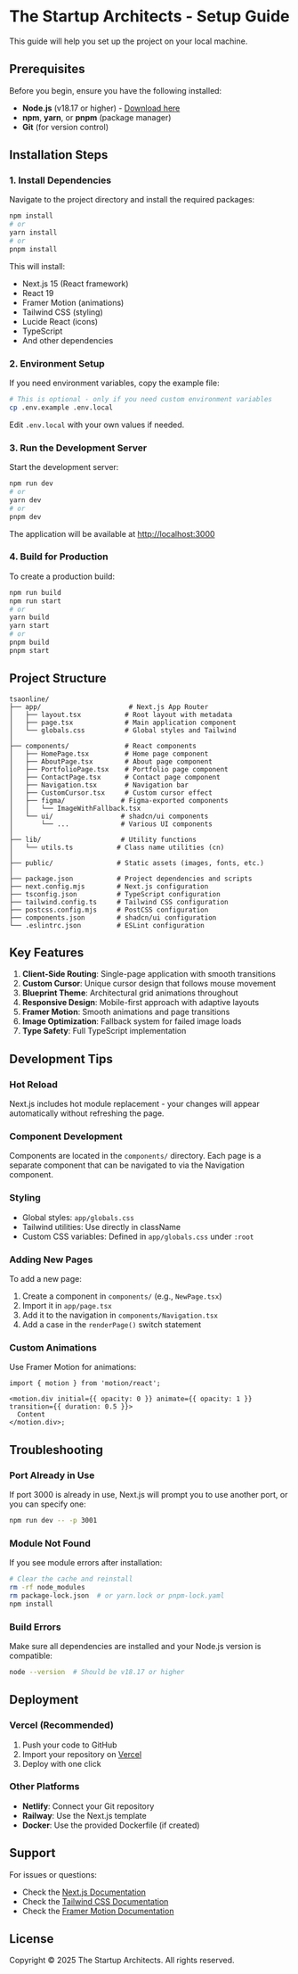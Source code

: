 # The Startup Architects - Setup Guide

This guide will help you set up the project on your local machine.

## Prerequisites

Before you begin, ensure you have the following installed:

- **Node.js** (v18.17 or higher) - [Download here](https://nodejs.org/)
- **npm**, **yarn**, or **pnpm** (package manager)
- **Git** (for version control)

## Installation Steps

### 1. Install Dependencies

Navigate to the project directory and install the required packages:

```bash
npm install
# or
yarn install
# or
pnpm install
```

This will install:

- Next.js 15 (React framework)
- React 19
- Framer Motion (animations)
- Tailwind CSS (styling)
- Lucide React (icons)
- TypeScript
- And other dependencies

### 2. Environment Setup

If you need environment variables, copy the example file:

```bash
# This is optional - only if you need custom environment variables
cp .env.example .env.local
```

Edit `.env.local` with your own values if needed.

### 3. Run the Development Server

Start the development server:

```bash
npm run dev
# or
yarn dev
# or
pnpm dev
```

The application will be available at [http://localhost:3000](http://localhost:3000)

### 4. Build for Production

To create a production build:

```bash
npm run build
npm run start
# or
yarn build
yarn start
# or
pnpm build
pnpm start
```

## Project Structure

```
tsaonline/
├── app/                      # Next.js App Router
│   ├── layout.tsx           # Root layout with metadata
│   ├── page.tsx             # Main application component
│   └── globals.css          # Global styles and Tailwind
│
├── components/              # React components
│   ├── HomePage.tsx         # Home page component
│   ├── AboutPage.tsx        # About page component
│   ├── PortfolioPage.tsx    # Portfolio page component
│   ├── ContactPage.tsx      # Contact page component
│   ├── Navigation.tsx       # Navigation bar
│   ├── CustomCursor.tsx     # Custom cursor effect
│   ├── figma/              # Figma-exported components
│   │   └── ImageWithFallback.tsx
│   └── ui/                 # shadcn/ui components
│       └── ...             # Various UI components
│
├── lib/                    # Utility functions
│   └── utils.ts           # Class name utilities (cn)
│
├── public/                # Static assets (images, fonts, etc.)
│
├── package.json           # Project dependencies and scripts
├── next.config.mjs        # Next.js configuration
├── tsconfig.json          # TypeScript configuration
├── tailwind.config.ts     # Tailwind CSS configuration
├── postcss.config.mjs     # PostCSS configuration
├── components.json        # shadcn/ui configuration
└── .eslintrc.json         # ESLint configuration
```

## Key Features

1. **Client-Side Routing**: Single-page application with smooth transitions
2. **Custom Cursor**: Unique cursor design that follows mouse movement
3. **Blueprint Theme**: Architectural grid animations throughout
4. **Responsive Design**: Mobile-first approach with adaptive layouts
5. **Framer Motion**: Smooth animations and page transitions
6. **Image Optimization**: Fallback system for failed image loads
7. **Type Safety**: Full TypeScript implementation

## Development Tips

### Hot Reload

Next.js includes hot module replacement - your changes will appear automatically without refreshing the page.

### Component Development

Components are located in the `components/` directory. Each page is a separate component that can be navigated to via the Navigation component.

### Styling

- Global styles: `app/globals.css`
- Tailwind utilities: Use directly in className
- Custom CSS variables: Defined in `app/globals.css` under `:root`

### Adding New Pages

To add a new page:

1. Create a component in `components/` (e.g., `NewPage.tsx`)
2. Import it in `app/page.tsx`
3. Add it to the navigation in `components/Navigation.tsx`
4. Add a case in the `renderPage()` switch statement

### Custom Animations

Use Framer Motion for animations:

```tsx
import { motion } from 'motion/react';

<motion.div initial={{ opacity: 0 }} animate={{ opacity: 1 }} transition={{ duration: 0.5 }}>
  Content
</motion.div>;
```

## Troubleshooting

### Port Already in Use

If port 3000 is already in use, Next.js will prompt you to use another port, or you can specify one:

```bash
npm run dev -- -p 3001
```

### Module Not Found

If you see module errors after installation:

```bash
# Clear the cache and reinstall
rm -rf node_modules
rm package-lock.json  # or yarn.lock or pnpm-lock.yaml
npm install
```

### Build Errors

Make sure all dependencies are installed and your Node.js version is compatible:

```bash
node --version  # Should be v18.17 or higher
```

## Deployment

### Vercel (Recommended)

1. Push your code to GitHub
2. Import your repository on [Vercel](https://vercel.com)
3. Deploy with one click

### Other Platforms

- **Netlify**: Connect your Git repository
- **Railway**: Use the Next.js template
- **Docker**: Use the provided Dockerfile (if created)

## Support

For issues or questions:

- Check the [Next.js Documentation](https://nextjs.org/docs)
- Check the [Tailwind CSS Documentation](https://tailwindcss.com/docs)
- Check the [Framer Motion Documentation](https://www.framer.com/motion/)

## License

Copyright © 2025 The Startup Architects. All rights reserved.
